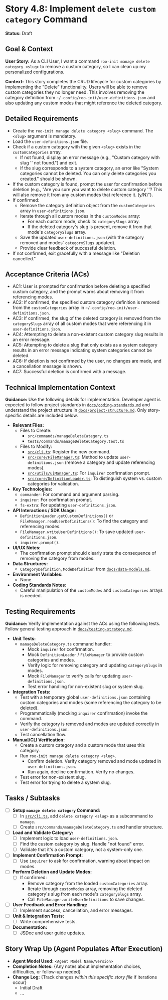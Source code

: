 # Story 4.8: Implement `delete custom category` Command

**Status:** Draft

## Goal & Context

**User Story:** As a CLI User, I want a command `roo-init manage delete category <slug>` to remove a custom category, so I can clean up my personalized configurations.

**Context:** This story completes the CRUD lifecycle for custom categories by implementing the "Delete" functionality. Users will be able to remove custom categories they no longer need. This involves removing the category definition from `~/.config/roo-init/user-definitions.json` and also updating any custom modes that might reference the deleted category.

## Detailed Requirements

- Create the `roo-init manage delete category <slug>` command. The `<slug>` argument is mandatory.
- Load the `user-definitions.json` file.
- Check if a custom category with the given `<slug>` exists in the `customCategories` array.
    - If not found, display an error message (e.g., "Custom category with slug '<slug>' not found.") and exit.
    - If the slug corresponds to a system category, an error like "System categories cannot be deleted. You can only delete categories you created." should be shown.
- If the custom category is found, prompt the user for confirmation before deletion (e.g., "Are you sure you want to delete custom category '<slug>'? This will also remove it from any custom modes that reference it. (y/N)").
- If confirmed:
    - Remove the category definition object from the `customCategories` array in `user-definitions.json`.
    - Iterate through all custom modes in the `customModes` array:
        - For each custom mode, check its `categorySlugs` array.
        - If the deleted category's slug is present, remove it from that mode's `categorySlugs` array.
    - Save the updated `user-definitions.json` (with the category removed and modes' `categorySlugs` updated).
    - Provide clear feedback of successful deletion.
- If not confirmed, exit gracefully with a message like "Deletion cancelled."

## Acceptance Criteria (ACs)

- AC1: User is prompted for confirmation before deleting a specified custom category, and the prompt warns about removing it from referencing modes.
- AC2: If confirmed, the specified custom category definition is removed from the `customCategories` array in `~/.config/roo-init/user-definitions.json`.
- AC3: If confirmed, the slug of the deleted category is removed from the `categorySlugs` array of all custom modes that were referencing it in `user-definitions.json`.
- AC4: Attempting to delete a non-existent custom category slug results in an error message.
- AC5: Attempting to delete a slug that only exists as a system category results in an error message indicating system categories cannot be deleted.
- AC6: If deletion is not confirmed by the user, no changes are made, and a cancellation message is shown.
- AC7: Successful deletion is confirmed with a message.

## Technical Implementation Context

**Guidance:** Use the following details for implementation. Developer agent is expected to follow project standards in [`docs/coding-standards.md`](docs/coding-standards.md:0) and understand the project structure in [`docs/project-structure.md`](docs/project-structure.md:0). Only story-specific details are included below.

- **Relevant Files:**
    - Files to Create:
        - `src/commands/manageDeleteCategory.ts`
        - `tests/commands/manageDeleteCategory.test.ts`
    - Files to Modify:
        - [`src/cli.ts`](src/cli.ts:0): Register the new command.
        - [`src/core/FileManager.ts`](src/core/FileManager.ts:0): Method to update `user-definitions.json` (remove a category and update referencing modes).
        - [`src/utils/uiManager.ts`](src/utils/uiManager.ts:0): For `inquirer` confirmation prompt.
        - [`src/core/DefinitionLoader.ts`](src/core/DefinitionLoader.ts:0): To distinguish system vs. custom categories for validation.
- **Key Technologies:**
    - `commander`: For command and argument parsing.
    - `inquirer`: For confirmation prompt.
    - `fs-extra`: For updating `user-definitions.json`.
- **API Interactions / SDK Usage:**
    - `DefinitionLoader.getCustomDefinitions()` or `FileManager.readUserDefinitions()`: To find the category and referencing modes.
    - `FileManager.writeUserDefinitions()`: To save updated `user-definitions.json`.
    - `inquirer.prompt()`.
- **UI/UX Notes:**
    - The confirmation prompt should clearly state the consequence of removing the category from modes.
- **Data Structures:**
    - `CategoryDefinition`, `ModeDefinition` from [`docs/data-models.md`](docs/data-models.md:0).
- **Environment Variables:**
    - None.
- **Coding Standards Notes:**
    - Careful manipulation of the `customModes` and `customCategories` arrays is needed.

## Testing Requirements

**Guidance:** Verify implementation against the ACs using the following tests. Follow general testing approach in [`docs/testing-strategy.md`](docs/testing-strategy.md:0).

- **Unit Tests:**
    - `manageDeleteCategory.ts` command handler:
        - Mock `inquirer` for confirmation.
        - Mock `DefinitionLoader` / `FileManager` to provide custom categories and modes.
        - Verify logic for removing category and updating `categorySlugs` in modes.
        - Mock `FileManager` to verify calls for updating `user-definitions.json`.
        - Test error handling for non-existent slug or system slug.
- **Integration Tests:**
    - Test with a temporary global `user-definitions.json` containing custom categories and modes (some referencing the category to be deleted).
    - Programmatically (mocking `inquirer` confirmation) invoke the command.
    - Verify the category is removed and modes are updated correctly in `user-definitions.json`.
    - Test cancellation flow.
- **Manual/CLI Verification:**
    - Create a custom category and a custom mode that uses this category.
    - Run `roo-init manage delete category <slug>`.
        - Confirm deletion. Verify category removed and mode updated in `user-definitions.json`.
        - Run again, decline confirmation. Verify no changes.
    - Test error for non-existent slug.
    - Test error for trying to delete a system slug.

## Tasks / Subtasks

- [ ] **Setup `manage delete category` Command:**
    - [ ] In [`src/cli.ts`](src/cli.ts:0), add `delete category <slug>` as a subcommand to `manage`.
    - [ ] Create `src/commands/manageDeleteCategory.ts` and handler structure.
- [ ] **Load and Validate Category:**
    - [ ] Implement logic to load `user-definitions.json`.
    - [ ] Find the custom category by slug. Handle "not found" error.
    - [ ] Validate that it's a custom category, not a system-only one.
- [ ] **Implement Confirmation Prompt:**
    - [ ] Use `inquirer` to ask for confirmation, warning about impact on modes.
- [ ] **Perform Deletion and Update Modes:**
    - [ ] If confirmed:
        - Remove category from the loaded `customCategories` array.
        - Iterate through `customModes` array, removing the deleted category's slug from each mode's `categorySlugs` array.
        - Call `FileManager.writeUserDefinitions` to save changes.
- [ ] **User Feedback and Error Handling:**
    - [ ] Implement success, cancellation, and error messages.
- [ ] **Unit & Integration Tests:**
    - [ ] Write comprehensive tests.
- [ ] **Documentation:**
    - [ ] JSDoc and user guide updates.

## Story Wrap Up (Agent Populates After Execution)

- **Agent Model Used:** `<Agent Model Name/Version>`
- **Completion Notes:** {Any notes about implementation choices, difficulties, or follow-up needed}
- **Change Log:** {Track changes _within this specific story file_ if iterations occur}
  - Initial Draft
  - ...
